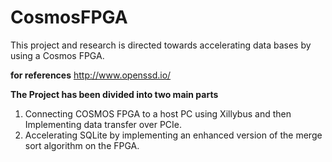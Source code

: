 # CosmosFPGA
This project and research is directed towards accelerating data bases by using a Cosmos FPGA.

__for references__ http://www.openssd.io/


__The Project has been divided into two main parts__
1) Connecting COSMOS FPGA to a host PC using Xillybus and then Implementing data transfer over PCIe.
2) Accelerating SQLite by implementing an enhanced version of the merge sort algorithm on the FPGA.


